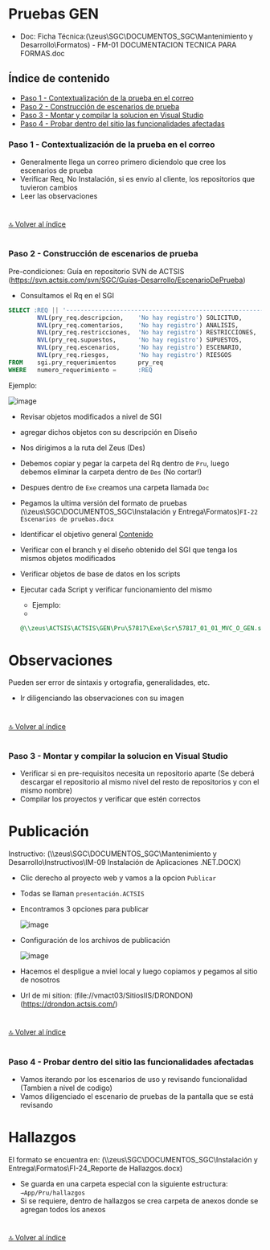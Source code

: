 # Pruebas GEN

*   Doc: Ficha Técnica:(\\zeus\SGC\DOCUMENTOS_SGC\Mantenimiento y Desarrollo\Formatos) - FM-01 DOCUMENTACION TECNICA PARA FORMAS.doc

## Índice de contenido

*   [Paso 1 - Contextualización de la prueba en el correo](#paso-1---Contextualización-de-la-prueba-en-el-correo)
*   [Paso 2 - Construcción de escenarios de prueba](#paso-2---Construcción-de-escenarios-de-prueba)
*   [Paso 3 - Montar y compilar la solucion en Visual Studio](#paso-3---Montar-y-compilar-la-solucion-en-Visual-Studio)
*   [Paso 4 - Probar dentro del sitio las funcionalidades afectadas](#paso-4---Probar-dentro-del-sitio-las-funcionalidades-afectadas)

### **Paso 1 - Contextualización de la prueba en el correo**

* Generalmente llega un correo primero diciendolo que cree los escenarios de prueba
* Verificar Req, No Instalación, si es envío al cliente, los repositorios que tuvieron cambios
* Leer las observaciones

#
[🔝 Volver al índice](#índice-de-contenido)
#

### **Paso 2 - Construcción de escenarios de prueba**
Pre-condiciones:
Guía en repositorio SVN de ACTSIS (https://svn.actsis.com/svn/SGC/Guías-Desarrollo/EscenarioDePrueba)
* Consultamos el Rq en el SGI
```sql
SELECT :REQ || '-----------------------------------------------------------------------' REQ,
        NVL(pry_req.descripcion,    'No hay registro') SOLICITUD,
        NVL(pry_req.comentarios,    'No hay registro') ANALISIS,
        NVL(pry_req.restricciones,  'No hay registro') RESTRICCIONES,
        NVL(pry_req.supuestos,      'No hay registro') SUPUESTOS,
        NVL(pry_req.escenarios,     'No hay registro') ESCENARIO,
        NVL(pry_req.riesgos,        'No hay registro') RIESGOS
FROM    sgi.pry_requerimientos      pry_req
WHERE   numero_requerimiento =      :REQ
```

Ejemplo:

![image](https://user-images.githubusercontent.com/61068392/175323490-f5be3535-6d24-457a-b739-4020e633c82d.png)

* Revisar objetos modificados a nivel de SGI
* agregar dichos objetos con su descripción en Diseño
* Nos dirigimos a la ruta del Zeus (Des)
* Debemos copiar y pegar la carpeta del Rq dentro de `Pru`, luego debemos eliminar la carpeta dentro de `Des` (No cortar!)
* Despues dentro de `Exe` creamos una carpeta llamada `Doc`
* Pegamos la ultima versión del formato de pruebas (\\\zeus\SGC\DOCUMENTOS_SGC\Instalación y Entrega\Formatos)`FI-22 Escenarios de pruebas.docx`

* Identificar el objetivo general [Contenido](https://svn.actsis.com/svn/SGC/Guías-Desarrollo/EscenarioDePrueba/Contenido)
* Verificar con el branch y el diseño obtenido del SGI que tenga los mismos objetos modificados
* Verificar objetos de base de datos en los scripts
* Ejecutar cada Script y verificar funcionamiento del mismo
  * Ejemplo:
  * 
  ```sql
  @\\zeus\ACTSIS\ACTSIS\GEN\Pru\57817\Exe\Scr\57817_01_01_MVC_O_GEN.sql
  ```

Observaciones
=============

Pueden ser error de sintaxis y ortografia, generalidades, etc.

* Ir diligenciando las observaciones con su imagen

#
[🔝 Volver al índice](#índice-de-contenido)
#

### **Paso 3 - Montar y compilar la solucion en Visual Studio**

* Verificar si en pre-requisitos necesita un repositorio aparte (Se deberá descargar el repositorio al mismo nivel del resto de repositorios y con el mismo nombre)
* Compilar los proyectos y verificar que estén correctos

Publicación
===========
Instructivo: (\\\zeus\SGC\DOCUMENTOS_SGC\Mantenimiento y Desarrollo\Instructivos\IM-09 Instalación de Aplicaciones .NET.DOCX)
* Clic derecho al proyecto web y vamos a la opcion `Publicar`
* Todas se llaman  `presentación.ACTSIS`
* Encontramos 3 opciones para publicar

  ![image](https://user-images.githubusercontent.com/61068392/175347491-02b6ca48-07eb-4451-b5f8-0fe00bc19e42.png)

* Configuración de los archivos de publicación
  
  ![image](https://user-images.githubusercontent.com/61068392/175348197-d5857778-5a6d-4bec-ae4d-3dee628ffa2d.png)

* Hacemos el despligue a nviel local y luego copiamos y pegamos al sitio de nosotros

* Url de mi sition: (file://vmact03/SitiosIIS/DRONDON) (https://drondon.actsis.com/)

#
[🔝 Volver al índice](#índice-de-contenido)
#

### **Paso 4 - Probar dentro del sitio las funcionalidades afectadas**

* Vamos iterando por los escenarios de uso y revisando funcionalidad  (Tambien a nivel de codigo)
* Vamos diligenciado el escenario de pruebas de la pantalla que se está revisando

Hallazgos
=========

El formato se encuentra en: (\\\zeus\SGC\DOCUMENTOS_SGC\Instalación y Entrega\Formatos\FI-24_Reporte de Hallazgos.docx)
* Se guarda en una carpeta especial con la siguiente estructura:
               ```
                →App/Pru/hallazgos
                ```
* Si se requiere, dentro de hallazgos se crea carpeta de anexos donde se agregan todos los anexos

#
[🔝 Volver al índice](#índice-de-contenido)
#
